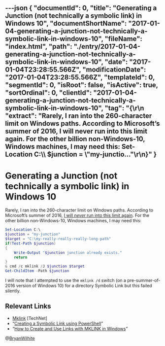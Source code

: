 ---json
{
  "documentId": 0,
  "title": "Generating a Junction (not technically a symbolic link) in Windows 10",
  "documentShortName": "2017-01-04-generating-a-junction-not-technically-a-symbolic-link-in-windows-10",
  "fileName": "index.html",
  "path": "./entry/2017-01-04-generating-a-junction-not-technically-a-symbolic-link-in-windows-10",
  "date": "2017-01-04T23:28:55.566Z",
  "modificationDate": "2017-01-04T23:28:55.566Z",
  "templateId": 0,
  "segmentId": 0,
  "isRoot": false,
  "isActive": true,
  "sortOrdinal": 0,
  "clientId": "2017-01-04-generating-a-junction-not-technically-a-symbolic-link-in-windows-10",
  "tag": "{\r\n  \"extract\": \"Rarely, I ran into the 260-character limit on Windows paths. According to Microsoft’s summer of 2016, I will never run into this limit again. For the other billion non-Windows-10, Windows machines, I may need this: Set-Location C:\\\\ $junction = \\\"my-junctio...\"\r\n}"
}
---

# Generating a Junction (not technically a symbolic link) in Windows 10

Rarely, I ran into the 260-character limit on Windows paths. According to Microsoft’s summer of 2016, [I will *never* run into this limit again](https://mspoweruser.com/ntfs-260-character-windows-10/). For the other billion non-Windows-10, Windows machines, I may need this:

```powershell
Set-Location C:\
$junction = "my-junction"
$target = "C:\my-really-really-really-long-path"
if(Test-Path $junction)
{
    Write-Output "$junction junction already exists."
    return
}
& cmd /c mklink /J $junction $target
Get-ChildItem -Path $junction
```

I will note that I attempted to use the `mklink /d` switch (on a pre-summer-of-2016 version of Windows 10) for a directory Symbolic Link but this failed silently.

## Relevant Links

* [Mklink](https://technet.microsoft.com/en-us/library/cc753194.aspx) [TechNet]
* “[Creating a Symbolic Link using PowerShell](http://learn-powershell.net/2013/07/16/creating-a-symbolic-link-using-powershell/)”
* “[How to Create and Use Links with MKLINK in Windows](http://www.sevenforums.com/tutorials/278262-mklink-create-use-links-windows.html)”

@[BryanWilhite](https://twitter.com/BryanWilhite)
